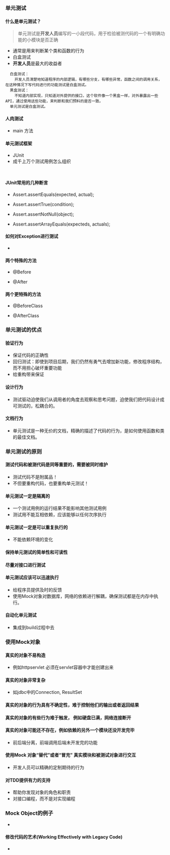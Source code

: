 ### 单元测试
#### 什么是单元测试？
> 单元测试是**开发人员**编写的一小段代码，用于检验被测代码的一个有明确功能的小模块是否正确
>
- 通常是用来判断某个类和函数的行为
- 白盒测试
- **开发人员**是最大的收益者
```
  白盒测试：
    开发人员清楚地知道程序的内部逻辑，有哪些分支，有哪些异常，函数之间的调用关系，在这种情况下写代码进行的功能测试是白盒测试。
  黑盒测试：
    不知道内部实现，只知道对外提供的接口，这个软件像一个黑盒一样，对外暴露出一些API，通过使用这些功能，来判断和我们预料的是否一致。
  单元测试是白盒测试。  
```
#### 人肉测试
- main 方法
>
#### 单元测试框架
- JUnit
- 成千上万个测试用例怎么组织
```
  
```
>
#### JUnit常用的几种断言
- Assert.assertEquals(expected, actual);
>
- Assert.assertTrue(condition);
> 
- Assert.assertNotNull(object);
> 
- Assert.assertArrayEquals(expecteds, actuals);
>
#### 如何对Exception进行测试
- 
>
#### 两个特殊的方法
- @Before
>
- @After
>
#### 两个更特殊的方法
- @BeforeClass
>
- @AfterClass
>
### 单元测试的优点
#### 验证行为
- 保证代码的正确性
- 回归测试：即使到项目后期，我们仍然有勇气去增加新功能，修改程序结构，而不用担心破坏重要功能
- 给重构带来保证
>
#### 设计行为
- 测试驱动迫使我们从调用者的角度去观察和思考问题，迫使我们把代码设计成可测试的，松耦合的。
>
#### 文档行为
- 单元测试是一种无价的文档，精确的描述了代码的行为，是如何使用函数和类的最佳文档。
>
### 单元测试的原则
#### 测试代码和被测代码是同等重要的，需要被同时维护
- 测试代码不是附属品！
- 不但要重构代码，也要重构单元测试！
>
#### 单元测试一定是隔离的
- 一个测试用例的运行结果不能影响其他测试用例
- 测试用不能互相依赖，应该能够以任何次序执行
>
#### 单元测试一定是可以重复执行的
- 不能依赖环境的变化
>
#### 保持单元测试的简单性和可读性
>
#### 尽量对接口进行测试
>
#### 单元测试应该可以迅速执行
- 给程序员提供及时的反馈
- 使用Mock对象对数据库，网络的依赖进行解耦，确保测试都是在内存中执行。
>
#### 自动化单元测试
- 集成到build过程中去
>
### 使用Mock对象
#### 真实的对象不易构造
- 例如httpservlet 必须在servlet容器中才能创建出来
>
#### 真实的对象非常复杂
- 如jdbc中的Connection, ResultSet
>
#### 真实的对象的行为具有不确定性，难于控制他们的输出或者返回结果
>
#### 真实的对象的有些行为难于触发， 例如硬盘已满，网络连接断开
>
#### 真实的对象可能还不存在，例如依赖的另外一个模块还没开发完毕
- 前后端分离，前端调用后端未开发完的功能
>
#### 使用Mock 对象“替代”或者“冒充” 真实模块和被测试对象进行交互
- 开发人员可以精确的定制期待的行为
>
#### 对TDD提供有力的支持
- 帮助你发现对象的角色和职责
- 对接口编程，而不是对实现编程
>
### Mock Object的例子
- 
>
#### 修改代码的艺术(Working Effectively with Legacy Code)
>
- 




























